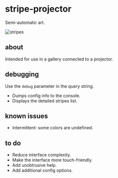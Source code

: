 # stripe-projector
Semi-automatic art.

![stripes](https://user-images.githubusercontent.com/6414141/83179395-fd913000-a0ef-11ea-967f-75023cd125fb.png)

## about
Intended for use in a gallery connected to a projector.

## debugging
Use the ```debug``` parameter in the query string.
* Dumps config info to the console.
* Displays the detailed stripes list.

## known issues
* Intermittent: some colors are undefined.

## to do
* Reduce interface complexity.
* Make the interface more touch-friendly.
* Add unobtrusive help.
* Add additional config options.
